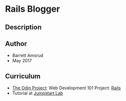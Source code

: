 # Rails Blogger

## Description

## Author

- Barrett Amsrud
- May 2017

## Curriculum

- [The Odin Project](www.theodinproject.com): Web Development 101 Project: [Rails](https://www.theodinproject.com/courses/web-development-101/lessons/ruby-on-rails)
- Tutorial at [Jumpstart Lab](tutorials.jumpstartlab.com/projects/blogger.html)
